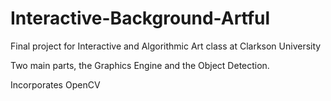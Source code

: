 # Interactive-Background-Artful
Final project for Interactive and Algorithmic Art class at Clarkson University

Two main parts, the Graphics Engine and the Object Detection.

Incorporates OpenCV
